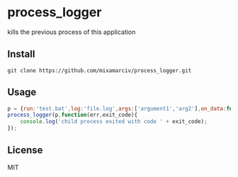 process_logger
============

kills the previous process of this application

## Install

```
git clone https://github.com/mixamarciv/process_logger.git
```

## Usage

```js
p = {run:'test.bat',log:'file.log',args:['argument1','arg2'],on_data:function(data){console.log(data);}}
process_logger(p,function(err,exit_code){
    console.log('child process exited with code ' + exit_code);
});

```




## License
MIT

